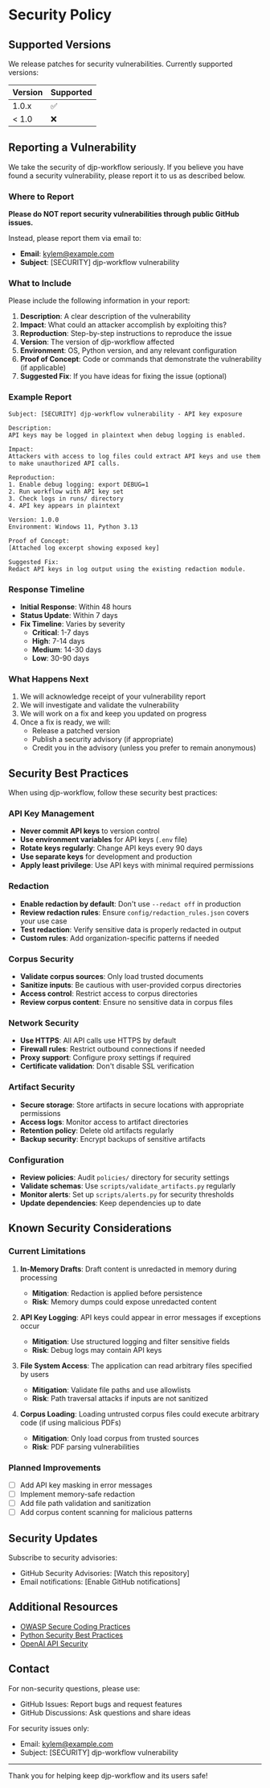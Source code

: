 # Security Policy

## Supported Versions

We release patches for security vulnerabilities. Currently supported versions:

| Version | Supported          |
| ------- | ------------------ |
| 1.0.x   | :white_check_mark: |
| < 1.0   | :x:                |

## Reporting a Vulnerability

We take the security of djp-workflow seriously. If you believe you have found a security vulnerability, please report it to us as described below.

### Where to Report

**Please do NOT report security vulnerabilities through public GitHub issues.**

Instead, please report them via email to:

- **Email**: kylem@example.com
- **Subject**: [SECURITY] djp-workflow vulnerability

### What to Include

Please include the following information in your report:

1. **Description**: A clear description of the vulnerability
2. **Impact**: What could an attacker accomplish by exploiting this?
3. **Reproduction**: Step-by-step instructions to reproduce the issue
4. **Version**: The version of djp-workflow affected
5. **Environment**: OS, Python version, and any relevant configuration
6. **Proof of Concept**: Code or commands that demonstrate the vulnerability (if applicable)
7. **Suggested Fix**: If you have ideas for fixing the issue (optional)

### Example Report

```
Subject: [SECURITY] djp-workflow vulnerability - API key exposure

Description:
API keys may be logged in plaintext when debug logging is enabled.

Impact:
Attackers with access to log files could extract API keys and use them
to make unauthorized API calls.

Reproduction:
1. Enable debug logging: export DEBUG=1
2. Run workflow with API key set
3. Check logs in runs/ directory
4. API key appears in plaintext

Version: 1.0.0
Environment: Windows 11, Python 3.13

Proof of Concept:
[Attached log excerpt showing exposed key]

Suggested Fix:
Redact API keys in log output using the existing redaction module.
```

### Response Timeline

- **Initial Response**: Within 48 hours
- **Status Update**: Within 7 days
- **Fix Timeline**: Varies by severity
  - **Critical**: 1-7 days
  - **High**: 7-14 days
  - **Medium**: 14-30 days
  - **Low**: 30-90 days

### What Happens Next

1. We will acknowledge receipt of your vulnerability report
2. We will investigate and validate the vulnerability
3. We will work on a fix and keep you updated on progress
4. Once a fix is ready, we will:
   - Release a patched version
   - Publish a security advisory (if appropriate)
   - Credit you in the advisory (unless you prefer to remain anonymous)

## Security Best Practices

When using djp-workflow, follow these security best practices:

### API Key Management

- **Never commit API keys** to version control
- **Use environment variables** for API keys (`.env` file)
- **Rotate keys regularly**: Change API keys every 90 days
- **Use separate keys** for development and production
- **Apply least privilege**: Use API keys with minimal required permissions

### Redaction

- **Enable redaction by default**: Don't use `--redact off` in production
- **Review redaction rules**: Ensure `config/redaction_rules.json` covers your use case
- **Test redaction**: Verify sensitive data is properly redacted in output
- **Custom rules**: Add organization-specific patterns if needed

### Corpus Security

- **Validate corpus sources**: Only load trusted documents
- **Sanitize inputs**: Be cautious with user-provided corpus directories
- **Access control**: Restrict access to corpus directories
- **Review corpus content**: Ensure no sensitive data in corpus files

### Network Security

- **Use HTTPS**: All API calls use HTTPS by default
- **Firewall rules**: Restrict outbound connections if needed
- **Proxy support**: Configure proxy settings if required
- **Certificate validation**: Don't disable SSL verification

### Artifact Security

- **Secure storage**: Store artifacts in secure locations with appropriate permissions
- **Access logs**: Monitor access to artifact directories
- **Retention policy**: Delete old artifacts regularly
- **Backup security**: Encrypt backups of sensitive artifacts

### Configuration

- **Review policies**: Audit `policies/` directory for security settings
- **Validate schemas**: Use `scripts/validate_artifacts.py` regularly
- **Monitor alerts**: Set up `scripts/alerts.py` for security thresholds
- **Update dependencies**: Keep dependencies up to date

## Known Security Considerations

### Current Limitations

1. **In-Memory Drafts**: Draft content is unredacted in memory during processing
   - **Mitigation**: Redaction is applied before persistence
   - **Risk**: Memory dumps could expose unredacted content

2. **API Key Logging**: API keys could appear in error messages if exceptions occur
   - **Mitigation**: Use structured logging and filter sensitive fields
   - **Risk**: Debug logs may contain API keys

3. **File System Access**: The application can read arbitrary files specified by users
   - **Mitigation**: Validate file paths and use allowlists
   - **Risk**: Path traversal attacks if inputs are not sanitized

4. **Corpus Loading**: Loading untrusted corpus files could execute arbitrary code (if using malicious PDFs)
   - **Mitigation**: Only load corpus from trusted sources
   - **Risk**: PDF parsing vulnerabilities

### Planned Improvements

- [ ] Add API key masking in error messages
- [ ] Implement memory-safe redaction
- [ ] Add file path validation and sanitization
- [ ] Add corpus content scanning for malicious patterns

## Security Updates

Subscribe to security advisories:
- GitHub Security Advisories: [Watch this repository]
- Email notifications: [Enable GitHub notifications]

## Additional Resources

- [OWASP Secure Coding Practices](https://owasp.org/www-project-secure-coding-practices-quick-reference-guide/)
- [Python Security Best Practices](https://python.readthedocs.io/en/latest/library/security_warnings.html)
- [OpenAI API Security](https://platform.openai.com/docs/guides/safety-best-practices)

## Contact

For non-security questions, please use:
- GitHub Issues: Report bugs and request features
- GitHub Discussions: Ask questions and share ideas

For security issues only:
- Email: kylem@example.com
- Subject: [SECURITY] djp-workflow vulnerability

---

Thank you for helping keep djp-workflow and its users safe!
